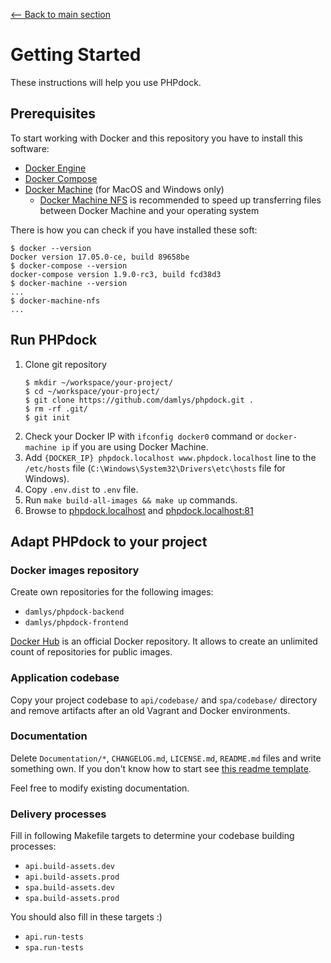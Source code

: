 [<-- Back to main section](../README.md)

# Getting Started

These instructions will help you use PHPdock.

## Prerequisites

To start working with Docker and this repository you have to install this software:

* [Docker Engine](https://docs.docker.com/engine/)
* [Docker Compose](https://docs.docker.com/compose/)
* [Docker Machine](https://docs.docker.com/machine/) (for MacOS and Windows only)
  * [Docker Machine NFS](https://github.com/adlogix/docker-machine-nfs) is recommended
    to speed up transferring files between Docker Machine and your operating system

There is how you can check if you have installed these soft:

```
$ docker --version
Docker version 17.05.0-ce, build 89658be
$ docker-compose --version
docker-compose version 1.9.0-rc3, build fcd38d3
$ docker-machine --version
...
$ docker-machine-nfs
...
```

## Run PHPdock

1. Clone git repository
    ```
    $ mkdir ~/workspace/your-project/
    $ cd ~/workspace/your-project/
    $ git clone https://github.com/damlys/phpdock.git .
    $ rm -rf .git/
    $ git init
    ```
1. Check your Docker IP with `ifconfig docker0` command
   or `docker-machine ip` if you are using Docker Machine.  
1. Add `{DOCKER_IP} phpdock.localhost www.phpdock.localhost` line to 
   the `/etc/hosts` file
   (`C:\Windows\System32\Drivers\etc\hosts` file for Windows).
1. Copy `.env.dist` to `.env` file.
1. Run `make build-all-images && make up` commands.
1. Browse to [phpdock.localhost](http://phpdock.localhost)
   and [phpdock.localhost:81](http://phpdock.localhost:81)

## Adapt PHPdock to your project

### Docker images repository  

Create own repositories for the following images: 

- `damlys/phpdock-backend`
- `damlys/phpdock-frontend`

[Docker Hub](https://hub.docker.com) is an official Docker repository. It allows
to create an unlimited count of repositories for public images.

### Application codebase

Copy your project codebase to `api/codebase/` and `spa/codebase/`
directory and remove artifacts after an old Vagrant and Docker environments.

### Documentation

Delete `Documentation/*`, `CHANGELOG.md`, `LICENSE.md`, `README.md` files 
and write something own. If you don't know how to start see 
[this readme template](https://gist.github.com/PurpleBooth/109311bb0361f32d87a2).

Feel free to modify existing documentation.

### Delivery processes

Fill in following Makefile targets to determine your codebase building processes:

- `api.build-assets.dev`
- `api.build-assets.prod`
- `spa.build-assets.dev`
- `spa.build-assets.prod`

You should also fill in these targets :)

- `api.run-tests`
- `spa.run-tests`
